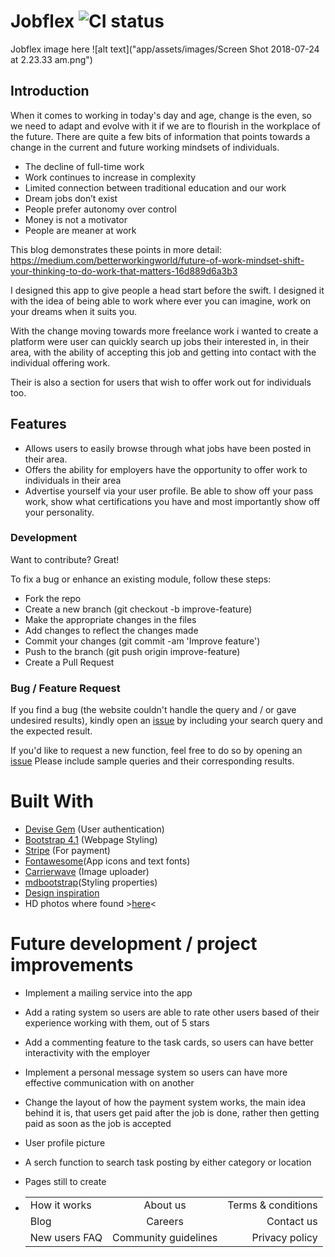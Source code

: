# Jobflex ![CI status](https://img.shields.io/badge/build-passing-brightgreen.svg)

Jobflex image here
![alt text]("app/assets/images/Screen Shot 2018-07-24 at 2.23.33 am.png")



## Introduction
When it comes to working in today's day and age, change is the even, so we need to adapt and evolve with it if we are to flourish in the workplace of the future.
There are quite a few bits of information that points towards a change in the current and future working mindsets of individuals.
- The decline of full-time work
- Work continues to increase in complexity
- Limited connection between traditional education and our work
- Dream jobs don’t exist
- People prefer autonomy over control
- Money is not a motivator
- People are meaner at work




This blog demonstrates these points in more detail: https://medium.com/betterworkingworld/future-of-work-mindset-shift-your-thinking-to-do-work-that-matters-16d889d6a3b3

I designed this app to give people a head start before the swift. I designed it with the idea of being able to work where ever you can imagine, work on your dreams when it suits you.

With the change moving towards more freelance work i wanted to create a platform were user can quickly search up jobs their interested in, in their area, with the ability of accepting this job and getting into contact with the individual offering work.

Their is also a section for users that wish to offer work out for individuals too.  




## Features
- Allows users to easily browse through what jobs have been posted in their area.
- Offers the ability for employers have the opportunity to offer work to individuals in their area
-  Advertise yourself via your user profile. Be able to show off your pass work, show what certifications you have and most importantly show off your personality.




### Development
Want to contribute? Great!

To fix a bug or enhance an existing module, follow these steps:

- Fork the repo
- Create a new branch (git checkout -b improve-feature)
- Make the appropriate changes in the files
- Add changes to reflect the changes made
- Commit your changes (git commit -am 'Improve feature')
- Push to the branch (git push origin improve-feature)
- Create a Pull Request

### Bug / Feature Request
If you find a bug (the website couldn't handle the query and / or gave undesired results), kindly open an [issue](https://github.com/JesseMadison/jobflex/issues?q=is%3Aopen+is%3Aissue) by including your search query and the expected result.

If you'd like to request a new function, feel free to do so by opening an [issue](https://github.com/JesseMadison/jobflex/issues) Please include sample queries and their corresponding results.

# Built With
- [Devise Gem](https://github.com/plataformatec/devise)  (User authentication)
- [Bootstrap 4.1](https://getbootstrap.com/)  (Webpage Styling)
- [Stripe](https://stripe.com/au)   (For payment)
- [Fontawesome](https://fontawesome.com/)(App icons and text fonts)
- [Carrierwave](https://github.com/carrierwaveuploader/carrierwave)  (Image uploader)
- [mdbootstrap](https://mdbootstrap.com/)(Styling properties)
- [Design inspiration](https://colorlib.com/wp/template/faith/)
- HD photos where found >[here](https://unsplash.com/)<

# Future development / project improvements
- Implement a mailing service into the app
- Add a rating system so users are able to rate other users based of their experience working with them, out of 5 stars
- Add a commenting feature to the task cards, so users can have better interactivity with the employer
- Implement a personal message system so users can have more effective communication with on another
- Change the layout of how the payment system works, the main idea behind it is, that users get paid after the job is done, rather then getting paid as soon as the job is accepted
- User profile picture
- A serch function to search task posting by either category or location


- Pages still to create


- |               |               |        |     
  | ------------- |:-------------:| -----:|
  | How it works     | About us | Terms & conditions |
  | Blog     | Careers      |   Contact us |
  | New users FAQ | Community guidelines     |    Privacy policy|
